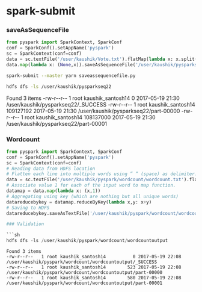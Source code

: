 # spark-submit

### saveAsSequenceFile

```python
from pyspark import SparkContext, SparkConf
conf = SparkConf().setAppName('pyspark')
sc = SparkContext(conf=conf)
data = sc.textFile('/user/kaushik/Vote.txt').flatMap(lambda x: x.split('\t'))
data.map(lambda x: (None,x)).saveAsSequenceFile('/user/kaushik/pysparkseq22')
```
```sh
spark-submit --master yarn saveassequencefile.py
```

```sh
hdfs dfs -ls /user/kaushik/pysparkseq22
```
Found 3 items
-rw-r--r--   1 root kaushik_santosh14          0 2017-05-19 21:30 /user/kaushik/pysparkseq22/_SUCCESS
-rw-r--r--   1 root kaushik_santosh14  109127192 2017-05-19 21:30 /user/kaushik/pysparkseq22/part-00000
-rw-r--r--   1 root kaushik_santosh14  108137000 2017-05-19 21:30 /user/kaushik/pysparkseq22/part-00001



### Wordcount

```python
from pyspark import SparkContext, SparkConf
conf = SparkConf().setAppName('pyspark')
sc = SparkContext(conf=conf)
# Reading data from HDFS location
# Flatten each line into multiple words using ” ” (space) as delimiter.
data = sc.textFile('/user/kaushik/pyspark/wordcount/wordcount.txt').flatMap(lambda x: x.split(' '))
# Associate value 1 for each of the input word to map function.
datamap = data.map(lambda x: (x,1))
# Aggregating using key (which are nothing but all unique words)
datareducebykey = datamap.reduceByKey(lambda x,y: x+y)
# Saving to HDFS
datareducebykey.saveAsTextFile('/user/kaushik/pyspark/wordcount/wordcountoutput')

### Validation

```sh
hdfs dfs -ls /user/kaushik/pyspark/wordcount/wordcountoutput
```
```
Found 3 items
-rw-r--r--   1 root kaushik_santosh14          0 2017-05-19 22:08 /user/kaushik/pyspark/wordcount/wordcountoutput/_SUCCESS
-rw-r--r--   1 root kaushik_santosh14        523 2017-05-19 22:08 /user/kaushik/pyspark/wordcount/wordcountoutput/part-00000
-rw-r--r--   1 root kaushik_santosh14        580 2017-05-19 22:08 /user/kaushik/pyspark/wordcount/wordcountoutput/part-00001
```
